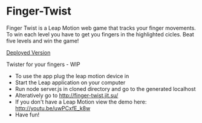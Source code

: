 # Finger-Twist

Finger Twist is a Leap Motion web game that tracks your finger movements. To win each level you have to get you fingers in the highlighted cicles. Beat five levels and win the game!

[Deployed Version](http://finger-twist.jit.su/)

Twister for your fingers - WIP

- To use the app plug the leap motion device in
- Start the Leap application on your computer
- Run node server.js in cloned directory and go to the generated localhost
- Alteratively go to http://finger-twist.jit.su/
- If you don't have a Leap Motion view the demo here: http://youtu.be/uwPCxfE_k8w
- Have fun!
